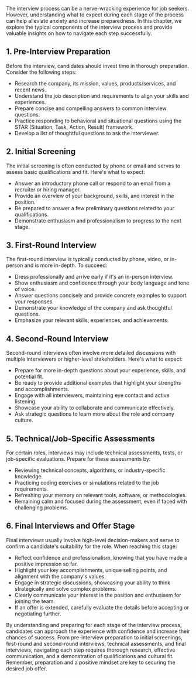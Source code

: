 
The interview process can be a nerve-wracking experience for job seekers. However, understanding what to expect during each stage of the process can help alleviate anxiety and increase preparedness. In this chapter, we explore the typical components of the interview process and provide valuable insights on how to navigate each step successfully.

**1. Pre-Interview Preparation**
--------------------------------

Before the interview, candidates should invest time in thorough preparation. Consider the following steps:

* Research the company, its mission, values, products/services, and recent news.
* Understand the job description and requirements to align your skills and experiences.
* Prepare concise and compelling answers to common interview questions.
* Practice responding to behavioral and situational questions using the STAR (Situation, Task, Action, Result) framework.
* Develop a list of thoughtful questions to ask the interviewer.

**2. Initial Screening**
------------------------

The initial screening is often conducted by phone or email and serves to assess basic qualifications and fit. Here's what to expect:

* Answer an introductory phone call or respond to an email from a recruiter or hiring manager.
* Provide an overview of your background, skills, and interest in the position.
* Be prepared to answer a few preliminary questions related to your qualifications.
* Demonstrate enthusiasm and professionalism to progress to the next stage.

**3. First-Round Interview**
----------------------------

The first-round interview is typically conducted by phone, video, or in-person and is more in-depth. To succeed:

* Dress professionally and arrive early if it's an in-person interview.
* Show enthusiasm and confidence through your body language and tone of voice.
* Answer questions concisely and provide concrete examples to support your responses.
* Demonstrate your knowledge of the company and ask thoughtful questions.
* Emphasize your relevant skills, experiences, and achievements.

**4. Second-Round Interview**
-----------------------------

Second-round interviews often involve more detailed discussions with multiple interviewers or higher-level stakeholders. Here's what to expect:

* Prepare for more in-depth questions about your experience, skills, and potential fit.
* Be ready to provide additional examples that highlight your strengths and accomplishments.
* Engage with all interviewers, maintaining eye contact and active listening.
* Showcase your ability to collaborate and communicate effectively.
* Ask strategic questions to learn more about the role and company culture.

**5. Technical/Job-Specific Assessments**
-----------------------------------------

For certain roles, interviews may include technical assessments, tests, or job-specific evaluations. Prepare for these assessments by:

* Reviewing technical concepts, algorithms, or industry-specific knowledge.
* Practicing coding exercises or simulations related to the job requirements.
* Refreshing your memory on relevant tools, software, or methodologies.
* Remaining calm and focused during the assessment, even if faced with challenging problems.

**6. Final Interviews and Offer Stage**
---------------------------------------

Final interviews usually involve high-level decision-makers and serve to confirm a candidate's suitability for the role. When reaching this stage:

* Reflect confidence and professionalism, knowing that you have made a positive impression so far.
* Highlight your key accomplishments, unique selling points, and alignment with the company's values.
* Engage in strategic discussions, showcasing your ability to think strategically and solve complex problems.
* Clearly communicate your interest in the position and enthusiasm for joining the team.
* If an offer is extended, carefully evaluate the details before accepting or negotiating further.

By understanding and preparing for each stage of the interview process, candidates can approach the experience with confidence and increase their chances of success. From pre-interview preparation to initial screenings, first-round and second-round interviews, technical assessments, and final interviews, navigating each step requires thorough research, effective communication, and a demonstration of qualifications and cultural fit. Remember, preparation and a positive mindset are key to securing the desired job offer.
